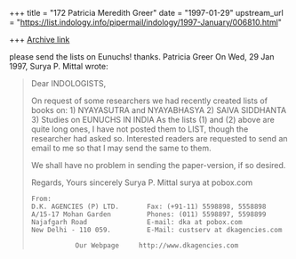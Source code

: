 +++
title = "172 Patricia Meredith Greer"
date = "1997-01-29"
upstream_url = "https://list.indology.info/pipermail/indology/1997-January/006810.html"

+++
[Archive link](https://list.indology.info/pipermail/indology/1997-January/006810.html)

please send the lists on Eunuchs!  thanks.  Patricia Greer
On Wed, 29 Jan
1997, Surya P. Mittal wrote:

> Dear INDOLOGISTS,
> 
> On request of some researchers we had recently created lists
> of books on:
>         1)   NYAYASUTRA and NYAYABHASYA
>         2)   SAIVA SIDDHANTA
>         3)   Studies on EUNUCHS IN INDIA
> As the lists (1) and (2) above are quite long ones, I have not posted
> them to LIST, though the researcher had asked so. Interested 
> readers are requested to send an email to me so that I may send the 
> same to them.
> 
> We shall have no problem in sending the paper-version, if so 
> desired.
> 
> Regards,
>                                             Yours sincerely
>                                             Surya P. Mittal
>                                             surya at pobox.com
> ~~~~~~~~~~~~~~~~~~~~~~~~~~~~~~~~~~~~~~~~~~~~~~~~~~~~~~~~~~~~~~~~~~~~~~
> From:
> D.K. AGENCIES (P) LTD.       Fax: (+91-11) 5598898, 5558898
> A/15-17 Mohan Garden         Phones: (011) 5598897, 5598899
> Najafgarh Road               E-mail: dka at pobox.com
> New Delhi - 110 059.         E-Mail: custserv at dkagencies.com
> 
>            Our Webpage     http://www.dkagencies.com
> 
> ~~~~~~~~~~~~~~~~~~~~~~~~~~~~~~~~~~~~~~~~~~~~~~~~~~~~~~~~~~~~~~~~~~~~~~
> 
> 
> 






